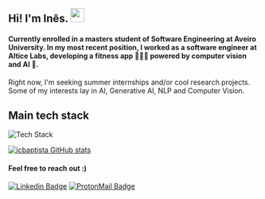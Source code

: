 ## Hi! I'm Inês.  <img src="https://media.giphy.com/media/hvRJCLFzcasrR4ia7z/giphy.gif" width="28px" height="28px">

<h4>Currently enrolled in a masters student of Software Engineering at Aveiro University. In my most recent position, I worked as a software engineer at Altice Labs, developing a fitness app 🏋🏻‍♀️ powered by computer vision and AI 🤖. </h4> 

Right now, I'm seeking summer internships and/or cool research projects. Some of my interests lay in AI, Generative AI, NLP and Computer Vision. 

## Main tech stack 

<img src="https://skillicons.dev/icons?i=js,ts,react,html,css,nextjs,nodejs,gql,postgres,git&perline=10" alt="Tech Stack" /> 

[![icbaptista GitHub stats](https://github-readme-stats.vercel.app/api?username=icbaptista)](https://github.com/anuraghazra/github-readme-stats)

<h4> Feel free to reach out :) </h4>

[![Linkedin Badge](https://img.shields.io/badge/LinkedIn-0077B5?style=for-the-badge&logo=linkedin&logoColor=white)](https://www.linkedin.com/in/in%C3%AAs-castro-baptista/)
[![ProtonMail Badge](https://img.shields.io/badge/ProtonMail-8B89CC?style=for-the-badge&logo=protonmail&logoColor=white)](ines-castro-b@proton.me)

